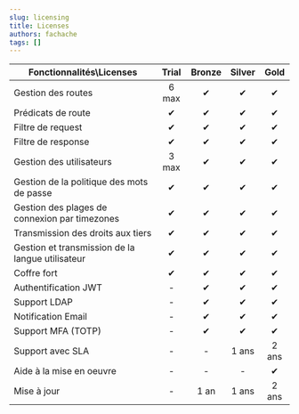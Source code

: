 ```yaml
---
slug: licensing
title: Licenses
authors: fachache
tags: []
---
```



| Fonctionnalités\Licenses | Trial | Bronze | Silver | Gold |
|---|:---:|:---:|:---:|:---:|
| Gestion des routes | 6 max | ✔ | ✔ | ✔ |
| Prédicats de route | ✔ | ✔ | ✔ | ✔ |
| Filtre de request | ✔ | ✔ | ✔ | ✔ |
| Filtre de response | ✔ | ✔ | ✔ | ✔ |
| Gestion des utilisateurs | 3 max | ✔ | ✔ | ✔ |
| Gestion de la politique des mots de passe | ✔ | ✔ | ✔ | ✔ |
| Gestion des plages de connexion par timezones | ✔ | ✔ | ✔ | ✔ |
| Transmission des droits aux tiers | ✔ | ✔ | ✔ | ✔ |
| Gestion et transmission de la langue utilisateur | ✔ | ✔ | ✔ | ✔ |
| Coffre fort | ✔ | ✔ | ✔ | ✔ |
| Authentification JWT | - | ✔ | ✔ | ✔ |
| Support LDAP | - | ✔ | ✔ | ✔ |
| Notification Email | - | ✔ | ✔ | ✔ |
| Support MFA (TOTP) | - | ✔ | ✔ | ✔ |
| Support avec SLA | - | - | 1 ans | 2 ans |
| Aide à la mise en oeuvre | - | - | - | ✔ |
| Mise à jour | - | 1 an | 1 ans | 2 ans |
